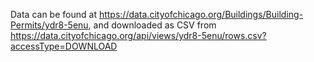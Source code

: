 Data can be found at https://data.cityofchicago.org/Buildings/Building-Permits/ydr8-5enu, and downloaded as CSV from https://data.cityofchicago.org/api/views/ydr8-5enu/rows.csv?accessType=DOWNLOAD
